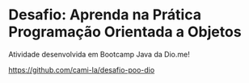 <h1>Desafio: Aprenda na Prática Programação Orientada a Objetos</h1>

Atividade desenvolvida em Bootcamp Java da Dio.me!

https://github.com/cami-la/desafio-poo-dio
